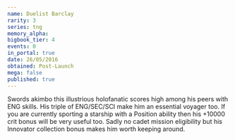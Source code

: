 ```yaml
---
name: Duelist Barclay
rarity: 3
series: tng
memory_alpha:
bigbook_tier: 4
events: 0
in_portal: true
date: 26/05/2016
obtained: Post-Launch
mega: false
published: true
---
```


Swords akimbo this illustrious holofanatic scores high among his peers with ENG skills. His triple of ENG/SEC/SCI make him an essential voyager too. If you are currently sporting a starship with a Position ability then his +10000 crit bonus will be very useful too. Sadly no cadet mission eligibility but his Innovator collection bonus makes him worth keeping around.
